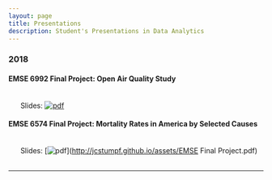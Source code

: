 ```yaml
---
layout: page
title: Presentations
description: Student's Presentations in Data Analytics
---
```



###  2018

#### EMSE 6992 Final Project: Open Air Quality Study
<br/>&nbsp; &nbsp; &nbsp; Slides:
[![pdf](icons16/pdf-icon.png)](http://jcstumpf.github.io/assets/Open_AQ_Data_Study.pdf)
&nbsp; &nbsp; &nbsp; 

#### EMSE 6574 Final Project: Mortality Rates in America by Selected Causes
<br/>&nbsp; &nbsp; &nbsp; Slides:
[![pdf](icons16/pdf-icon.png)](http://jcstumpf.github.io/assets/EMSE Final Project.pdf)
&nbsp; &nbsp; &nbsp; 

---





